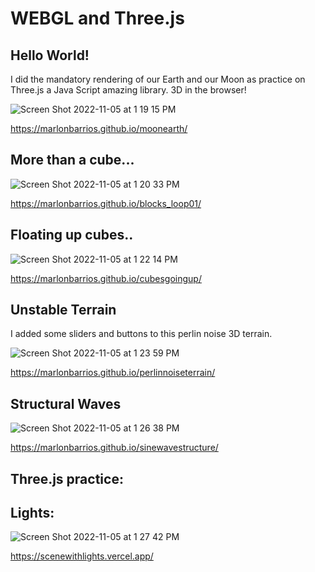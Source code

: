 # WEBGL and Three.js

## Hello World!

I did the mandatory rendering of our Earth and our Moon as practice on Three.js a Java Script amazing library. 3D in the browser!

![Screen Shot 2022-11-05 at 1 19 15 PM](https://user-images.githubusercontent.com/90220317/200132926-93063a33-63dd-43d0-8a3f-a173623f1199.png)

https://marlonbarrios.github.io/moonearth/

## More than a cube...

![Screen Shot 2022-11-05 at 1 20 33 PM](https://user-images.githubusercontent.com/90220317/200132965-c0e127fb-6fb8-4df8-b147-1a613c9743bf.png)

https://marlonbarrios.github.io/blocks_loop01/

## Floating up cubes..

![Screen Shot 2022-11-05 at 1 22 14 PM](https://user-images.githubusercontent.com/90220317/200133008-2917ef58-1fc7-419b-9102-073577e8cac9.png)

https://marlonbarrios.github.io/cubesgoingup/

## Unstable Terrain

I added some sliders and buttons to this perlin noise 3D terrain.

![Screen Shot 2022-11-05 at 1 23 59 PM](https://user-images.githubusercontent.com/90220317/200133084-bb679209-a31d-42f3-8588-7dd61f8bf69d.png)

https://marlonbarrios.github.io/perlinnoiseterrain/

## Structural Waves

![Screen Shot 2022-11-05 at 1 26 38 PM](https://user-images.githubusercontent.com/90220317/200133184-c65c67f3-e31f-4a37-9dfc-071ff07e34d0.png)

https://marlonbarrios.github.io/sinewavestructure/

## Three.js practice:

## Lights:

![Screen Shot 2022-11-05 at 1 27 42 PM](https://user-images.githubusercontent.com/90220317/200133223-75b88ce6-e15b-4a2b-88db-edfbf0e5bfce.png)

https://scenewithlights.vercel.app/
